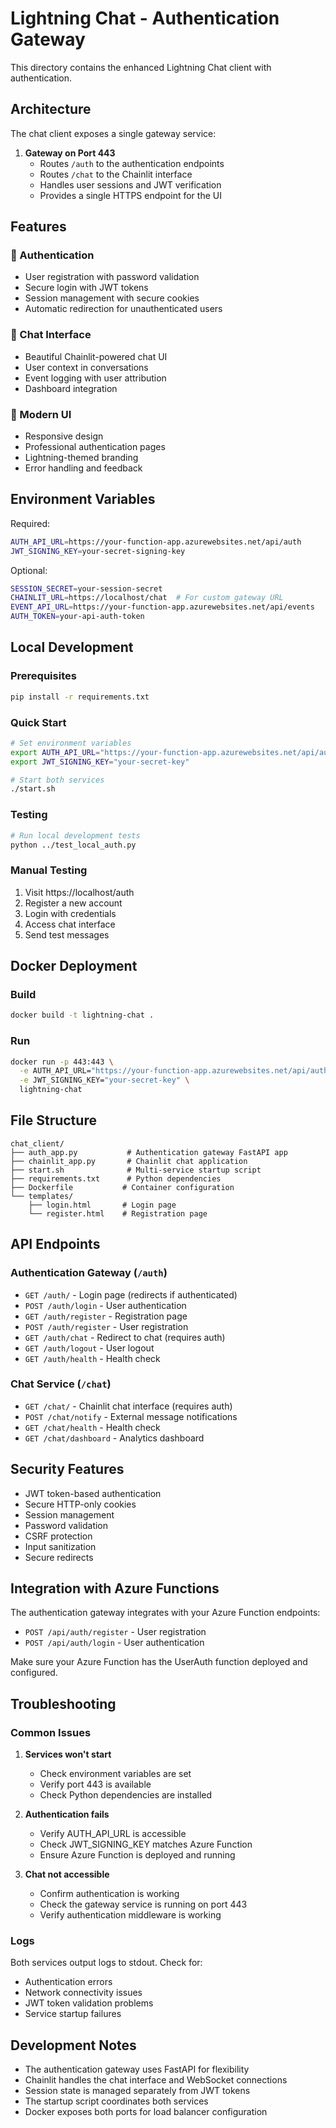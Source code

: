# Lightning Chat - Authentication Gateway

This directory contains the enhanced Lightning Chat client with authentication.

## Architecture

The chat client exposes a single gateway service:

1. **Gateway on Port 443**
   - Routes `/auth` to the authentication endpoints
   - Routes `/chat` to the Chainlit interface
   - Handles user sessions and JWT verification
   - Provides a single HTTPS endpoint for the UI

## Features

### 🔐 Authentication
- User registration with password validation
- Secure login with JWT tokens
- Session management with secure cookies
- Automatic redirection for unauthenticated users

### 💬 Chat Interface
- Beautiful Chainlit-powered chat UI
- User context in conversations
- Event logging with user attribution
- Dashboard integration

### 🎨 Modern UI
- Responsive design
- Professional authentication pages
- Lightning-themed branding
- Error handling and feedback

## Environment Variables

Required:
```bash
AUTH_API_URL=https://your-function-app.azurewebsites.net/api/auth
JWT_SIGNING_KEY=your-secret-signing-key
```

Optional:
```bash
SESSION_SECRET=your-session-secret
CHAINLIT_URL=https://localhost/chat  # For custom gateway URL
EVENT_API_URL=https://your-function-app.azurewebsites.net/api/events
AUTH_TOKEN=your-api-auth-token
```

## Local Development

### Prerequisites
```bash
pip install -r requirements.txt
```

### Quick Start
```bash
# Set environment variables
export AUTH_API_URL="https://your-function-app.azurewebsites.net/api/auth"
export JWT_SIGNING_KEY="your-secret-key"

# Start both services
./start.sh
```

### Testing
```bash
# Run local development tests
python ../test_local_auth.py
```

### Manual Testing
1. Visit https://localhost/auth
2. Register a new account
3. Login with credentials
4. Access chat interface
5. Send test messages

## Docker Deployment

### Build
```bash
docker build -t lightning-chat .
```

### Run
```bash
docker run -p 443:443 \
  -e AUTH_API_URL="https://your-function-app.azurewebsites.net/api/auth" \
  -e JWT_SIGNING_KEY="your-secret-key" \
  lightning-chat
```

## File Structure

```
chat_client/
├── auth_app.py           # Authentication gateway FastAPI app
├── chainlit_app.py       # Chainlit chat application
├── start.sh              # Multi-service startup script
├── requirements.txt      # Python dependencies
├── Dockerfile           # Container configuration
└── templates/
    ├── login.html       # Login page
    └── register.html    # Registration page
```

## API Endpoints

### Authentication Gateway (`/auth`)
- `GET /auth/` - Login page (redirects if authenticated)
- `POST /auth/login` - User authentication
- `GET /auth/register` - Registration page
- `POST /auth/register` - User registration
- `GET /auth/chat` - Redirect to chat (requires auth)
- `GET /auth/logout` - User logout
- `GET /auth/health` - Health check

### Chat Service (`/chat`)
- `GET /chat/` - Chainlit chat interface (requires auth)
- `POST /chat/notify` - External message notifications
- `GET /chat/health` - Health check
- `GET /chat/dashboard` - Analytics dashboard

## Security Features

- JWT token-based authentication
- Secure HTTP-only cookies
- Session management
- Password validation
- CSRF protection
- Input sanitization
- Secure redirects

## Integration with Azure Functions

The authentication gateway integrates with your Azure Function endpoints:

- `POST /api/auth/register` - User registration
- `POST /api/auth/login` - User authentication

Make sure your Azure Function has the UserAuth function deployed and configured.

## Troubleshooting

### Common Issues

1. **Services won't start**
   - Check environment variables are set
   - Verify port 443 is available
   - Check Python dependencies are installed

2. **Authentication fails**
   - Verify AUTH_API_URL is accessible
   - Check JWT_SIGNING_KEY matches Azure Function
   - Ensure Azure Function is deployed and running

3. **Chat not accessible**
   - Confirm authentication is working
   - Check the gateway service is running on port 443
   - Verify authentication middleware is working

### Logs
Both services output logs to stdout. Check for:
- Authentication errors
- Network connectivity issues
- JWT token validation problems
- Service startup failures

## Development Notes

- The authentication gateway uses FastAPI for flexibility
- Chainlit handles the chat interface and WebSocket connections
- Session state is managed separately from JWT tokens
- The startup script coordinates both services
- Docker exposes both ports for load balancer configuration
